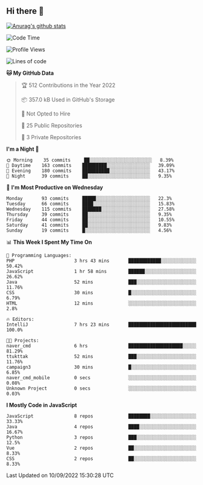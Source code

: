 ## Hi there 👋

[![Anurag's github stats](https://github-readme-stats.vercel.app/api?username=Songwonseok)](https://github.com/anuraghazra/github-readme-stats)



<!--START_SECTION:waka-->
![Code Time](http://img.shields.io/badge/Code%20Time-1%2C748%20hrs%2029%20mins-blue)

![Profile Views](http://img.shields.io/badge/Profile%20Views-0-blue)

![Lines of code](https://img.shields.io/badge/From%20Hello%20World%20I%27ve%20Written-3%20Million%20lines%20of%20code-blue)

**🐱 My GitHub Data** 

> 🏆 512 Contributions in the Year 2022
 > 
> 📦 357.0 kB Used in GitHub's Storage 
 > 
> 🚫 Not Opted to Hire
 > 
> 📜 25 Public Repositories 
 > 
> 🔑 3 Private Repositories  
 > 
**I'm a Night 🦉** 

```text
🌞 Morning    35 commits     ██░░░░░░░░░░░░░░░░░░░░░░░   8.39% 
🌆 Daytime    163 commits    █████████░░░░░░░░░░░░░░░░   39.09% 
🌃 Evening    180 commits    ██████████░░░░░░░░░░░░░░░   43.17% 
🌙 Night      39 commits     ██░░░░░░░░░░░░░░░░░░░░░░░   9.35%

```
📅 **I'm Most Productive on Wednesday** 

```text
Monday       93 commits     █████░░░░░░░░░░░░░░░░░░░░   22.3% 
Tuesday      66 commits     ████░░░░░░░░░░░░░░░░░░░░░   15.83% 
Wednesday    115 commits    ███████░░░░░░░░░░░░░░░░░░   27.58% 
Thursday     39 commits     ██░░░░░░░░░░░░░░░░░░░░░░░   9.35% 
Friday       44 commits     ██░░░░░░░░░░░░░░░░░░░░░░░   10.55% 
Saturday     41 commits     ██░░░░░░░░░░░░░░░░░░░░░░░   9.83% 
Sunday       19 commits     █░░░░░░░░░░░░░░░░░░░░░░░░   4.56%

```


📊 **This Week I Spent My Time On** 

```text
💬 Programming Languages: 
PHP                      3 hrs 43 mins       ████████████░░░░░░░░░░░░░   50.42% 
JavaScript               1 hr 58 mins        ██████░░░░░░░░░░░░░░░░░░░   26.62% 
Java                     52 mins             ███░░░░░░░░░░░░░░░░░░░░░░   11.76% 
CSS                      30 mins             █░░░░░░░░░░░░░░░░░░░░░░░░   6.79% 
HTML                     12 mins             ░░░░░░░░░░░░░░░░░░░░░░░░░   2.8%

🔥 Editors: 
IntelliJ                 7 hrs 23 mins       █████████████████████████   100.0%

🐱‍💻 Projects: 
naver_cmd                6 hrs               ████████████████████░░░░░   81.29% 
ttukttak                 52 mins             ███░░░░░░░░░░░░░░░░░░░░░░   11.76% 
campaign3                30 mins             █░░░░░░░░░░░░░░░░░░░░░░░░   6.85% 
naver_cmd_mobile         0 secs              ░░░░░░░░░░░░░░░░░░░░░░░░░   0.08% 
Unknown Project          0 secs              ░░░░░░░░░░░░░░░░░░░░░░░░░   0.03%

```

**I Mostly Code in JavaScript** 

```text
JavaScript               8 repos             ████████░░░░░░░░░░░░░░░░░   33.33% 
Java                     4 repos             ████░░░░░░░░░░░░░░░░░░░░░   16.67% 
Python                   3 repos             ███░░░░░░░░░░░░░░░░░░░░░░   12.5% 
Vue                      2 repos             ██░░░░░░░░░░░░░░░░░░░░░░░   8.33% 
CSS                      2 repos             ██░░░░░░░░░░░░░░░░░░░░░░░   8.33%

```



 Last Updated on 10/09/2022 15:30:28 UTC
<!--END_SECTION:waka-->
